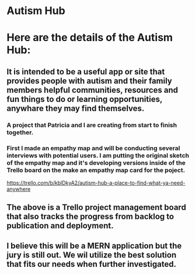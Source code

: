 # Autism Hub
 
# Here are the details of the Autism Hub:
## It is intended to be a useful app or site that provides people with autism and their family members helpful communities, resources and fun things to do or learning opportunities, anywhare they may find themselves.
### A project that Patricia and I are creating from start to finish together.
### First I made an empathy map and will be conducting several interviews with potential users. I am putting the original sketch of the empathy map and it's developing versions inside of the Trello board on the make an empathy map card for the poject.
https://trello.com/b/kblDkyA2/autism-hub-a-place-to-find-what-ya-need-anywhere

## The above is a Trello project management board that also tracks the progress from backlog to publication and deployment. 
## I believe this will be a MERN application but the jury is still out. We wil utilize the best solution that fits our needs when further investigated. 